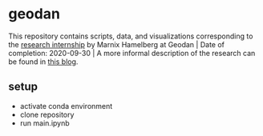 # geodan
This repository contains scripts, data, and visualizations corresponding to the [research internship](https://github.com/MarnixHamelberg/geodan/blob/master/S5_MGI_Internship_report_MAHamelberg.pdf) by Marnix Hamelberg at Geodan |
Date of completion: 2020-09-30 | A more informal description of the research can be found in [this blog](https://www.cartoma.info/blog/categories/geodan).

## setup
- activate conda environment
- clone repository
- run main.ipynb
